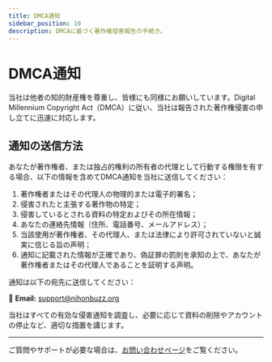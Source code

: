 ```yaml
---
title: DMCA通知
sidebar_position: 10
description: DMCAに基づく著作権侵害報告の手続き。
---
```


# DMCA通知

当社は他者の知的財産権を尊重し、皆様にも同様にお願いしています。Digital Millennium Copyright Act（DMCA）に従い、当社は報告された著作権侵害の申し立てに迅速に対応します。

## 通知の送信方法

あなたが著作権者、または独占的権利の所有者の代理として行動する権限を有する場合、以下の情報を含めてDMCA通知を当社に送信してください：

1. 著作権者またはその代理人の物理的または電子的署名；
2. 侵害されたと主張する著作物の特定；
3. 侵害しているとされる資料の特定およびその所在情報；
4. あなたの連絡先情報（住所、電話番号、メールアドレス）；
5. 当該使用が著作権者、その代理人、または法律により許可されていないと誠実に信じる旨の声明；
6. 通知に記載された情報が正確であり、偽証罪の罰則を承知の上で、あなたが著作権者またはその代理人であることを証明する声明。

通知は以下の宛先に送信してください：

📩 **Email:** [support@nihonbuzz.org](mailto:support@nihonbuzz.org)

当社はすべての有効な侵害通知を調査し、必要に応じて資料の削除やアカウントの停止など、適切な措置を講じます。

---

ご質問やサポートが必要な場合は、[お問い合わせページ](/hubungi-kami)をご覧ください。
